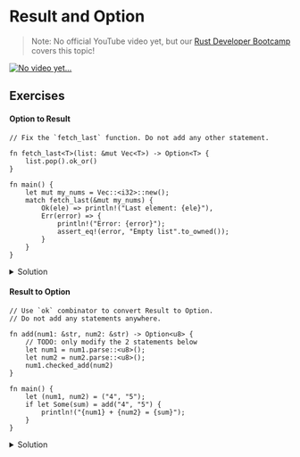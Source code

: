 # Result and Option

> Note: No official YouTube video yet, but our <a href="https://letsgetrusty.com/bootcamp-hsk41" target="_blank">Rust Developer Bootcamp</a> covers this topic!

<a href="https://letsgetrusty.com/bootcamp-hsk41" target="_blank">
    <img src="https://d1aettbyeyfilo.cloudfront.net/letsgetrusty/31007320_1703634176QCJNo_video_yet.png" alt="No video yet..."/>
</a>

## Exercises

#### Option to Result

```rust,editable,compile_fail
// Fix the `fetch_last` function. Do not add any other statement.

fn fetch_last<T>(list: &mut Vec<T>) -> Option<T> {
    list.pop().ok_or()
}

fn main() {
    let mut my_nums = Vec::<i32>::new();
    match fetch_last(&mut my_nums) {
        Ok(ele) => println!("Last element: {ele}"),
        Err(error) => {
            println!("Error: {error}");
            assert_eq!(error, "Empty list".to_owned());
        }
    }
}
```

<details>
  <summary>Solution</summary>
  
  ```rust
fn fetch_last<T>(list: &mut Vec<T>) -> Result<T, String> {
    list.pop().ok_or("Empty list".to_owned())
}

fn main() {
    let mut my_nums = Vec::<i32>::new();
    match fetch_last(&mut my_nums) {
        Ok(ele) => println!("Last element: {ele}"),
        Err(error) => {
            println!("Error: {error}");
            assert_eq!(error, "Empty list".to_owned());
        }
    }
}
  ```
</details>

#### Result to Option

```rust,editable,compile_fail
// Use `ok` combinator to convert Result to Option.
// Do not add any statements anywhere.

fn add(num1: &str, num2: &str) -> Option<u8> {
    // TODO: only modify the 2 statements below
    let num1 = num1.parse::<u8>();
    let num2 = num2.parse::<u8>();
    num1.checked_add(num2)
}

fn main() {
    let (num1, num2) = ("4", "5");
    if let Some(sum) = add("4", "5") {
        println!("{num1} + {num2} = {sum}");
    }
}
```

<details>
  <summary>Solution</summary>
  
  ```rust
fn add(num1: &str, num2: &str) -> Option<u8> {
    let num1 = num1.parse::<u8>().ok()?;
    let num2 = num2.parse::<u8>().ok()?;
    num1.checked_add(num2)
}

fn main() {
    let (num1, num2) = ("4", "5");
    if let Some(sum) = add("4", "5") {
        println!("{num1} + {num2} = {sum}");
    }
}
  ```
</details>
